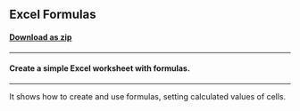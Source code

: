 ## Excel Formulas
#### [Download as zip](https://grapecity.github.io/DownGit/#/home?url=https://github.com/GrapeCity/ComponentOne-WinForms-Samples/tree/master/NetFramework\Excel\CS\ExcelFormulas)
____
#### Create a simple Excel worksheet with formulas.
____
It shows how to create and use formulas, setting calculated values of cells.
